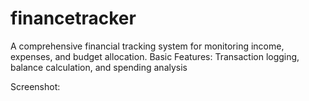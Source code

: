 # financetracker
A comprehensive financial tracking system for monitoring income, expenses, and budget allocation.
Basic Features:
Transaction logging, balance calculation, and spending analysis

Screenshot:
